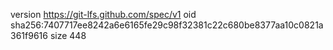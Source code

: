 version https://git-lfs.github.com/spec/v1
oid sha256:7407717ee8242a6e6165fe29c98f32381c22c680be8377aa10c0821a361f9616
size 448
